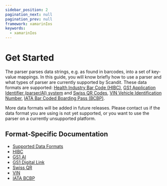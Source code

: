 ```yaml
---
sidebar_position: 2
pagination_next: null
pagination_prev: null
framework: xamarinIos
keywords:
  - xamarinIos
---
```


# Get Started

The parser parses data strings, e.g. as found in barcodes, into a set of key-value mappings. In this guide, you will know briefly how to use a parser and what types of parser are currently supported by Scandit. These data formats are supported: [Health Industry Bar Code (HIBC)](https://docs.scandit.com/data-capture-sdk/xamarin.ios/parser/hibc.html), [GS1 Application Identifier (parser/AI) system](https://docs.scandit.com/data-capture-sdk/xamarin.ios/parser/gs1ai.html) and [Swiss QR Codes](https://docs.scandit.com/data-capture-sdk/xamarin.ios/parser/swissqr.html), [VIN Vehicle Identification Number](https://docs.scandit.com/data-capture-sdk/xamarin.ios/parser/vin.html), [IATA Bar Coded Boarding Pass (BCBP)](https://docs.scandit.com/data-capture-sdk/xamarin.ios/parser/iata-bcbp.html).

More data formats will be added in future releases. Please contact us if the data format you are using is not yet supported, or you want to use the parser on a currently unsupported platform.

## Format-Specific Documentation

- [Supported Data Formats](https://docs.scandit.com/data-capture-sdk/xamarin.ios/parser/formats.html)
- [HIBC](https://docs.scandit.com/data-capture-sdk/xamarin.ios/parser/hibc.html)
- [GS1 AI](https://docs.scandit.com/data-capture-sdk/xamarin.ios/parser/gs1ai.html)
- [GS1 Digital Link](https://docs.scandit.com/data-capture-sdk/xamarin.ios/parser/gs1-digital-link.html)
- [Swiss QR](https://docs.scandit.com/data-capture-sdk/xamarin.ios/parser/swissqr.html)
- [VIN](https://docs.scandit.com/data-capture-sdk/xamarin.ios/parser/vin.html)
- [IATA BCBP](https://docs.scandit.com/data-capture-sdk/xamarin.ios/parser/iata-bcbp.html)
